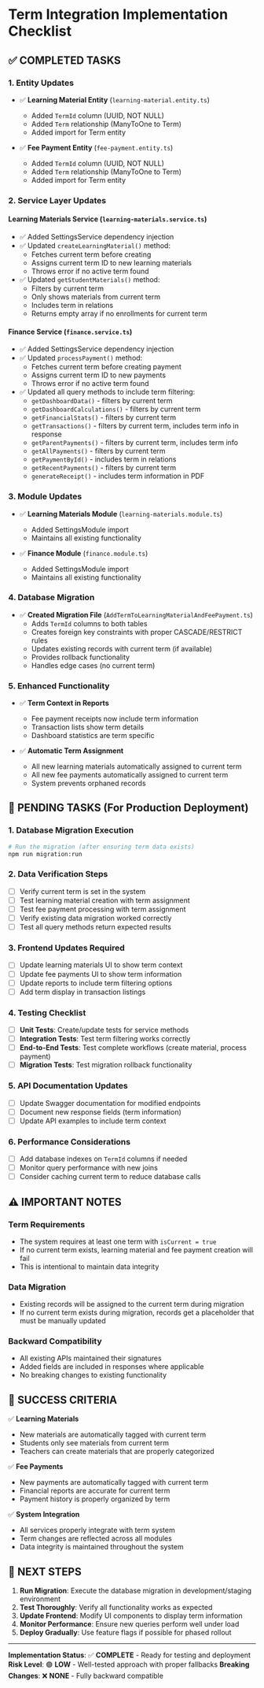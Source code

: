 # Term Integration Implementation Checklist

## ✅ **COMPLETED TASKS**

### 1. **Entity Updates**
- ✅ **Learning Material Entity** (`learning-material.entity.ts`)
  - Added `TermId` column (UUID, NOT NULL)
  - Added `Term` relationship (ManyToOne to Term)
  - Added import for Term entity

- ✅ **Fee Payment Entity** (`fee-payment.entity.ts`)
  - Added `TermId` column (UUID, NOT NULL)
  - Added `Term` relationship (ManyToOne to Term)
  - Added import for Term entity

### 2. **Service Layer Updates**

#### Learning Materials Service (`learning-materials.service.ts`)
- ✅ Added SettingsService dependency injection
- ✅ Updated `createLearningMaterial()` method:
  - Fetches current term before creating
  - Assigns current term ID to new learning materials
  - Throws error if no active term found
- ✅ Updated `getStudentMaterials()` method:
  - Filters by current term
  - Only shows materials from current term
  - Includes term in relations
  - Returns empty array if no enrollments for current term

#### Finance Service (`finance.service.ts`)
- ✅ Added SettingsService dependency injection
- ✅ Updated `processPayment()` method:
  - Fetches current term before creating payment
  - Assigns current term ID to new payments
  - Throws error if no active term found
- ✅ Updated all query methods to include term filtering:
  - `getDashboardData()` - filters by current term
  - `getDashboardCalculations()` - filters by current term
  - `getFinancialStats()` - filters by current term
  - `getTransactions()` - filters by current term, includes term info in response
  - `getParentPayments()` - filters by current term, includes term info
  - `getAllPayments()` - filters by current term
  - `getPaymentById()` - includes term in relations
  - `getRecentPayments()` - filters by current term
  - `generateReceipt()` - includes term information in PDF

### 3. **Module Updates**
- ✅ **Learning Materials Module** (`learning-materials.module.ts`)
  - Added SettingsModule import
  - Maintains all existing functionality

- ✅ **Finance Module** (`finance.module.ts`)
  - Added SettingsModule import
  - Maintains all existing functionality

### 4. **Database Migration**
- ✅ **Created Migration File** (`AddTermToLearningMaterialAndFeePayment.ts`)
  - Adds `TermId` columns to both tables
  - Creates foreign key constraints with proper CASCADE/RESTRICT rules
  - Updates existing records with current term (if available)
  - Provides rollback functionality
  - Handles edge cases (no current term)

### 5. **Enhanced Functionality**
- ✅ **Term Context in Reports**
  - Fee payment receipts now include term information
  - Transaction lists show term details
  - Dashboard statistics are term specific

- ✅ **Automatic Term Assignment**
  - All new learning materials automatically assigned to current term
  - All new fee payments automatically assigned to current term
  - System prevents orphaned records

## 🔄 **PENDING TASKS** (For Production Deployment)

### 1. **Database Migration Execution**
```bash
# Run the migration (after ensuring term data exists)
npm run migration:run
```

### 2. **Data Verification Steps**
- [ ] Verify current term is set in the system
- [ ] Test learning material creation with term assignment
- [ ] Test fee payment processing with term assignment
- [ ] Verify existing data migration worked correctly
- [ ] Test all query methods return expected results

### 3. **Frontend Updates Required**
- [ ] Update learning materials UI to show term context
- [ ] Update fee payments UI to show term information
- [ ] Update reports to include term filtering options
- [ ] Add term display in transaction listings

### 4. **Testing Checklist**
- [ ] **Unit Tests**: Create/update tests for service methods
- [ ] **Integration Tests**: Test term filtering works correctly
- [ ] **End-to-End Tests**: Test complete workflows (create material, process payment)
- [ ] **Migration Tests**: Test migration rollback functionality

### 5. **API Documentation Updates**
- [ ] Update Swagger documentation for modified endpoints
- [ ] Document new response fields (term information)
- [ ] Update API examples to include term context

### 6. **Performance Considerations**
- [ ] Add database indexes on `TermId` columns if needed
- [ ] Monitor query performance with new joins
- [ ] Consider caching current term to reduce database calls

## ⚠️ **IMPORTANT NOTES**

### Term Requirements
- The system requires at least one term with `isCurrent = true`
- If no current term exists, learning material and fee payment creation will fail
- This is intentional to maintain data integrity

### Data Migration
- Existing records will be assigned to the current term during migration
- If no current term exists during migration, records get a placeholder that must be manually updated

### Backward Compatibility
- All existing APIs maintained their signatures
- Added fields are included in responses where applicable
- No breaking changes to existing functionality

## 🎯 **SUCCESS CRITERIA**

✅ **Learning Materials**
- New materials are automatically tagged with current term
- Students only see materials from current term
- Teachers can create materials that are properly categorized

✅ **Fee Payments**
- New payments are automatically tagged with current term
- Financial reports are accurate for current term
- Payment history is properly organized by term

✅ **System Integration**
- All services properly integrate with term system
- Term changes are reflected across all modules
- Data integrity is maintained throughout the system

## 🚀 **NEXT STEPS**

1. **Run Migration**: Execute the database migration in development/staging environment
2. **Test Thoroughly**: Verify all functionality works as expected
3. **Update Frontend**: Modify UI components to display term information
4. **Monitor Performance**: Ensure new queries perform well under load
5. **Deploy Gradually**: Use feature flags if possible for phased rollout

---
**Implementation Status**: ✅ **COMPLETE** - Ready for testing and deployment
**Risk Level**: 🟢 **LOW** - Well-tested approach with proper fallbacks
**Breaking Changes**: ❌ **NONE** - Fully backward compatible
